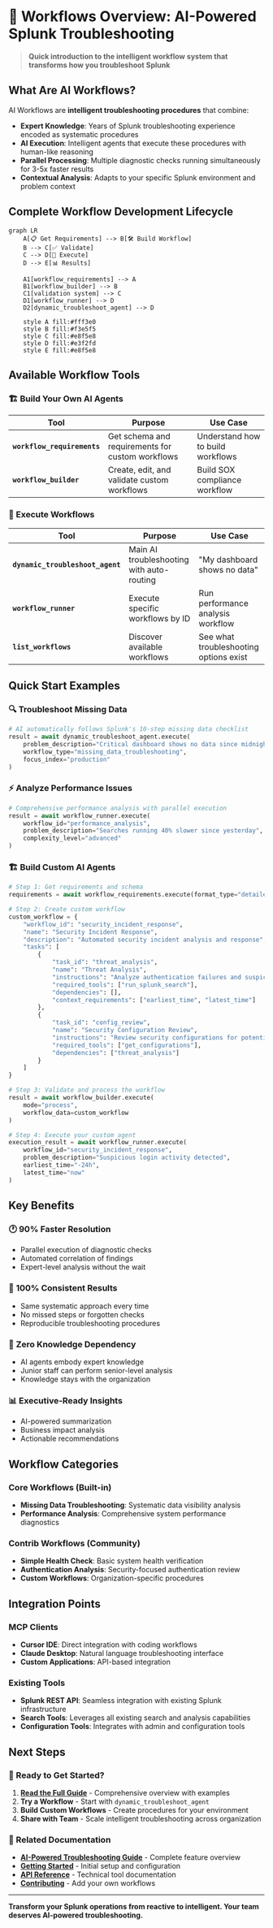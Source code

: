 # 🤖 Workflows Overview: AI-Powered Splunk Troubleshooting

> **Quick introduction to the intelligent workflow system that transforms how you troubleshoot Splunk**

## What Are AI Workflows?

AI Workflows are **intelligent troubleshooting procedures** that combine:
- **Expert Knowledge**: Years of Splunk troubleshooting experience encoded as systematic procedures
- **AI Execution**: Intelligent agents that execute these procedures with human-like reasoning
- **Parallel Processing**: Multiple diagnostic checks running simultaneously for 3-5x faster results
- **Contextual Analysis**: Adapts to your specific Splunk environment and problem context

## Complete Workflow Development Lifecycle

```mermaid
graph LR
    A[📋 Get Requirements] --> B[🛠️ Build Workflow]
    B --> C[✅ Validate]
    C --> D[🚀 Execute]
    D --> E[📊 Results]

    A1[workflow_requirements] --> A
    B1[workflow_builder] --> B
    C1[validation system] --> C
    D1[workflow_runner] --> D
    D2[dynamic_troubleshoot_agent] --> D

    style A fill:#fff3e0
    style B fill:#f3e5f5
    style C fill:#e8f5e8
    style D fill:#e3f2fd
    style E fill:#e8f5e8
```

## Available Workflow Tools

### **🏗️ Build Your Own AI Agents**
| Tool | Purpose | Use Case |
|------|---------|----------|
| **`workflow_requirements`** | Get schema and requirements for custom workflows | Understand how to build workflows |
| **`workflow_builder`** | Create, edit, and validate custom workflows | Build SOX compliance workflow |

### **🚀 Execute Workflows**
| Tool | Purpose | Use Case |
|------|---------|----------|
| **`dynamic_troubleshoot_agent`** | Main AI troubleshooting with auto-routing | "My dashboard shows no data" |
| **`workflow_runner`** | Execute specific workflows by ID | Run performance analysis workflow |
| **`list_workflows`** | Discover available workflows | See what troubleshooting options exist |

## Quick Start Examples

### 🔍 **Troubleshoot Missing Data**
```python
# AI automatically follows Splunk's 10-step missing data checklist
result = await dynamic_troubleshoot_agent.execute(
    problem_description="Critical dashboard shows no data since midnight",
    workflow_type="missing_data_troubleshooting",
    focus_index="production"
)
```

### ⚡ **Analyze Performance Issues**
```python
# Comprehensive performance analysis with parallel execution
result = await workflow_runner.execute(
    workflow_id="performance_analysis",
    problem_description="Searches running 40% slower since yesterday",
    complexity_level="advanced"
)
```

### 🏗️ **Build Custom AI Agents**
```python
# Step 1: Get requirements and schema
requirements = await workflow_requirements.execute(format_type="detailed")

# Step 2: Create custom workflow
custom_workflow = {
    "workflow_id": "security_incident_response",
    "name": "Security Incident Response",
    "description": "Automated security incident analysis and response",
    "tasks": [
        {
            "task_id": "threat_analysis",
            "name": "Threat Analysis",
            "instructions": "Analyze authentication failures and suspicious activities using: index=security earliest={earliest_time} latest={latest_time} | stats count by user, src_ip | where count > 10",
            "required_tools": ["run_splunk_search"],
            "dependencies": [],
            "context_requirements": ["earliest_time", "latest_time"]
        },
        {
            "task_id": "config_review",
            "name": "Security Configuration Review",
            "instructions": "Review security configurations for potential issues",
            "required_tools": ["get_configurations"],
            "dependencies": ["threat_analysis"]
        }
    ]
}

# Step 3: Validate and process the workflow
result = await workflow_builder.execute(
    mode="process",
    workflow_data=custom_workflow
)

# Step 4: Execute your custom agent
execution_result = await workflow_runner.execute(
    workflow_id="security_incident_response",
    problem_description="Suspicious login activity detected",
    earliest_time="-24h",
    latest_time="now"
)
```

## Key Benefits

### 🕐 **90% Faster Resolution**
- Parallel execution of diagnostic checks
- Automated correlation of findings
- Expert-level analysis without the wait

### 🎯 **100% Consistent Results**
- Same systematic approach every time
- No missed steps or forgotten checks
- Reproducible troubleshooting procedures

### 🧠 **Zero Knowledge Dependency**
- AI agents embody expert knowledge
- Junior staff can perform senior-level analysis
- Knowledge stays with the organization

### 📊 **Executive-Ready Insights**
- AI-powered summarization
- Business impact analysis
- Actionable recommendations

## Workflow Categories

### **Core Workflows** (Built-in)
- **Missing Data Troubleshooting**: Systematic data visibility analysis
- **Performance Analysis**: Comprehensive system performance diagnostics

### **Contrib Workflows** (Community)
- **Simple Health Check**: Basic system health verification
- **Authentication Analysis**: Security-focused authentication review
- **Custom Workflows**: Organization-specific procedures

## Integration Points

### **MCP Clients**
- **Cursor IDE**: Direct integration with coding workflows
- **Claude Desktop**: Natural language troubleshooting interface
- **Custom Applications**: API-based integration

### **Existing Tools**
- **Splunk REST API**: Seamless integration with existing Splunk infrastructure
- **Search Tools**: Leverages all existing search and analysis capabilities
- **Configuration Tools**: Integrates with admin and configuration tools

## Next Steps

### **🚀 Ready to Get Started?**
1. **[Read the Full Guide](agents-as-tools-readme.md)** - Comprehensive overview with examples
2. **Try a Workflow** - Start with `dynamic_troubleshoot_agent`
3. **Build Custom Workflows** - Create procedures for your environment
4. **Share with Team** - Scale intelligent troubleshooting across organization

### **🔗 Related Documentation**
- **[AI-Powered Troubleshooting Guide](agents-as-tools-readme.md)** - Complete feature overview
- **[Getting Started](getting-started/)** - Initial setup and configuration
- **[API Reference](api/)** - Technical tool documentation
- **[Contributing](community/contributing.md)** - Add your own workflows

---

**Transform your Splunk operations from reactive to intelligent. Your team deserves AI-powered troubleshooting.**
